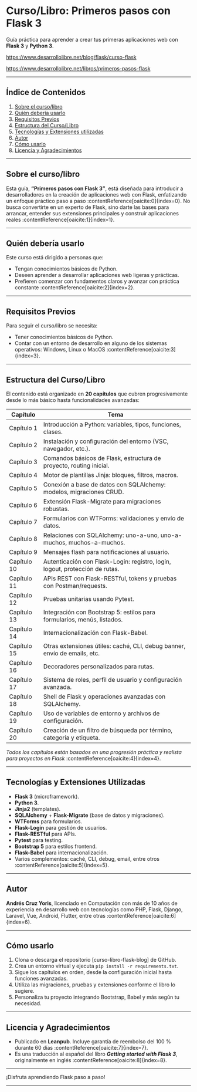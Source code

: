# Curso/Libro: Primeros pasos con Flask 3

Guía práctica para aprender a crear tus primeras aplicaciones web con **Flask 3** y **Python 3**.

https://www.desarrollolibre.net/blog/flask/curso-flask

https://www.desarrollolibre.net/libros/primeros-pasos-flask

---

## Índice de Contenidos

1. [Sobre el curso/libro](#sobre-el-cursolibro)  
2. [Quién debería usarlo](#quién-debería-usarlo)  
3. [Requisitos Previos](#requisitos-previos)  
4. [Estructura del Curso/Libro](#estructura-del-cursolibro)  
5. [Tecnologías y Extensiones utilizadas](#tecnologías-y-extensiones-utilizadas)  
6. [Autor](#autor)  
7. [Cómo usarlo](#cómo-usarlo)  
8. [Licencia y Agradecimientos](#licencia-y-agradecimientos)

---

## Sobre el curso/libro

Esta guía, **“Primeros pasos con Flask 3”**, está diseñada para introducir a desarrolladores en la creación de aplicaciones web con Flask, enfatizando un enfoque práctico paso a paso :contentReference[oaicite:0]{index=0}. No busca convertirte en un experto de Flask, sino darte las bases para arrancar, entender sus extensiones principales y construir aplicaciones reales :contentReference[oaicite:1]{index=1}.

---

## Quién debería usarlo

Este curso está dirigido a personas que:

- Tengan conocimientos básicos de Python.
- Deseen aprender a desarrollar aplicaciones web ligeras y prácticas.
- Prefieren comenzar con fundamentos claros y avanzar con práctica constante :contentReference[oaicite:2]{index=2}.

---

## Requisitos Previos

Para seguir el curso/libro se necesita:

- Tener conocimientos básicos de Python.
- Contar con un entorno de desarrollo en alguno de los sistemas operativos: Windows, Linux o MacOS :contentReference[oaicite:3]{index=3}.

---

## Estructura del Curso/Libro

El contenido está organizado en **20 capítulos** que cubren progresivamente desde lo más básico hasta funcionalidades avanzadas:

| Capítulo | Tema |
|----------|------|
| Capítulo 1 | Introducción a Python: variables, tipos, funciones, clases. |
| Capítulo 2 | Instalación y configuración del entorno (VSC, navegador, etc.). |
| Capítulo 3 | Comandos básicos de Flask, estructura de proyecto, routing inicial. |
| Capítulo 4 | Motor de plantillas Jinja: bloques, filtros, macros. |
| Capítulo 5 | Conexión a base de datos con SQLAlchemy: modelos, migraciones CRUD. |
| Capítulo 6 | Extensión Flask-Migrate para migraciones robustas. |
| Capítulo 7 | Formularios con WTForms: validaciones y envío de datos. |
| Capítulo 8 | Relaciones con SQLAlchemy: uno-a-uno, uno-a-muchos, muchos-a-muchos. |
| Capítulo 9 | Mensajes flash para notificaciones al usuario. |
| Capítulo 10 | Autenticación con Flask-Login: registro, login, logout, protección de rutas. |
| Capítulo 11 | APIs REST con Flask-RESTful, tokens y pruebas con Postman/requests. |
| Capítulo 12 | Pruebas unitarias usando Pytest. |
| Capítulo 13 | Integración con Bootstrap 5: estilos para formularios, menús, listados. |
| Capítulo 14 | Internacionalización con Flask-Babel. |
| Capítulo 15 | Otras extensiones útiles: caché, CLI, debug banner, envío de emails, etc. |
| Capítulo 16 | Decoradores personalizados para rutas. |
| Capítulo 17 | Sistema de roles, perfil de usuario y configuración avanzada. |
| Capítulo 18 | Shell de Flask y operaciones avanzadas con SQLAlchemy. |
| Capítulo 19 | Uso de variables de entorno y archivos de configuración. |
| Capítulo 20 | Creación de un filtro de búsqueda por término, categoría y etiqueta. |

_Todos los capítulos están basados en una progresión práctica y realista para proyectos en Flask_ :contentReference[oaicite:4]{index=4}.

---

## Tecnologías y Extensiones Utilizadas

- **Flask 3** (microframework).
- **Python 3**.
- **Jinja2** (templates).
- **SQLAlchemy** + **Flask-Migrate** (base de datos y migraciones).
- **WTForms** para formularios.
- **Flask-Login** para gestión de usuarios.
- **Flask-RESTful** para APIs.
- **Pytest** para testing.
- **Bootstrap 5** para estilos frontend.
- **Flask-Babel** para internacionalización.
- Varios complementos: caché, CLI, debug, email, entre otros :contentReference[oaicite:5]{index=5}.

---

## Autor

**Andrés Cruz Yoris**, licenciado en Computación con más de 10 años de experiencia en desarrollo web con tecnologías como PHP, Flask, Django, Laravel, Vue, Android, Flutter, entre otras :contentReference[oaicite:6]{index=6}.

---

## Cómo usarlo

1. Clona o descarga el repositorio [curso-libro-flask-blog] de GitHub.  
2. Crea un entorno virtual y ejecuta `pip install -r requirements.txt`.  
3. Sigue los capítulos en orden, desde la configuración inicial hasta funciones avanzadas.  
4. Utiliza las migraciones, pruebas y extensiones conforme el libro lo sugiere.  
5. Personaliza tu proyecto integrando Bootstrap, Babel y más según tu necesidad.

---

## Licencia y Agradecimientos

- Publicado en **Leanpub**. Incluye garantía de reembolso del 100 % durante 60 días :contentReference[oaicite:7]{index=7}.  
- Es una traducción al español del libro **_Getting started with Flask 3_**, originalmente en inglés :contentReference[oaicite:8]{index=8}.

---

¡Disfruta aprendiendo Flask paso a paso!

---


